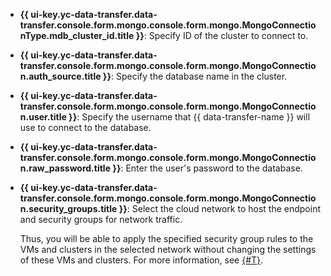 * **{{ ui-key.yc-data-transfer.data-transfer.console.form.mongo.console.form.mongo.MongoConnectionType.mdb_cluster_id.title }}**: Specify ID of the cluster to connect to.
* **{{ ui-key.yc-data-transfer.data-transfer.console.form.mongo.console.form.mongo.MongoConnection.auth_source.title }}**: Specify the database name in the cluster.
* **{{ ui-key.yc-data-transfer.data-transfer.console.form.mongo.console.form.mongo.MongoConnection.user.title }}**: Specify the username that {{ data-transfer-name }} will use to connect to the database.
* **{{ ui-key.yc-data-transfer.data-transfer.console.form.mongo.console.form.mongo.MongoConnection.raw_password.title }}**: Enter the user's password to the database.

* **{{ ui-key.yc-data-transfer.data-transfer.console.form.mongo.console.form.mongo.MongoConnection.security_groups.title }}**: Select the cloud network to host the endpoint and security groups for network traffic.

   Thus, you will be able to apply the specified security group rules to the VMs and clusters in the selected network without changing the settings of these VMs and clusters. For more information, see [{#T}](../../../../data-transfer/concepts/network.md).

